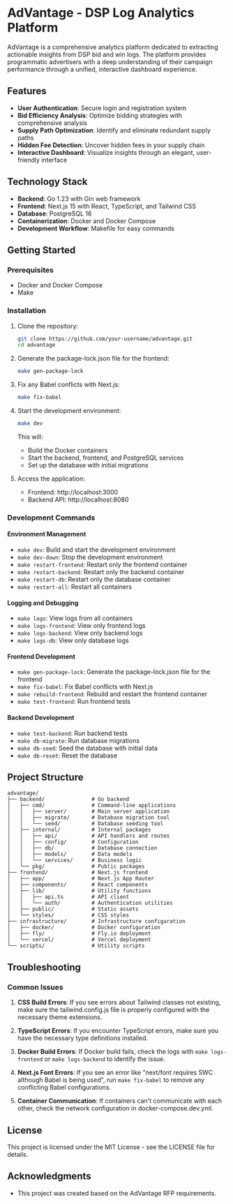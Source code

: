 # AdVantage - DSP Log Analytics Platform

AdVantage is a comprehensive analytics platform dedicated to extracting actionable insights from DSP bid and win logs. The platform provides programmatic advertisers with a deep understanding of their campaign performance through a unified, interactive dashboard experience.

## Features

- **User Authentication**: Secure login and registration system
- **Bid Efficiency Analysis**: Optimize bidding strategies with comprehensive analysis
- **Supply Path Optimization**: Identify and eliminate redundant supply paths
- **Hidden Fee Detection**: Uncover hidden fees in your supply chain
- **Interactive Dashboard**: Visualize insights through an elegant, user-friendly interface

## Technology Stack

- **Backend**: Go 1.23 with Gin web framework
- **Frontend**: Next.js 15 with React, TypeScript, and Tailwind CSS
- **Database**: PostgreSQL 16
- **Containerization**: Docker and Docker Compose
- **Development Workflow**: Makefile for easy commands

## Getting Started

### Prerequisites

- Docker and Docker Compose
- Make

### Installation

1. Clone the repository:
   ```bash
   git clone https://github.com/your-username/advantage.git
   cd advantage
   ```

2. Generate the package-lock.json file for the frontend:
   ```bash
   make gen-package-lock
   ```

3. Fix any Babel conflicts with Next.js:
   ```bash
   make fix-babel
   ```

4. Start the development environment:
   ```bash
   make dev
   ```

   This will:
   - Build the Docker containers
   - Start the backend, frontend, and PostgreSQL services
   - Set up the database with initial migrations

5. Access the application:
   - Frontend: http://localhost:3000
   - Backend API: http://localhost:8080

### Development Commands

#### Environment Management
- `make dev`: Build and start the development environment
- `make dev-down`: Stop the development environment
- `make restart-frontend`: Restart only the frontend container
- `make restart-backend`: Restart only the backend container
- `make restart-db`: Restart only the database container
- `make restart-all`: Restart all containers

#### Logging and Debugging
- `make logs`: View logs from all containers
- `make logs-frontend`: View only frontend logs
- `make logs-backend`: View only backend logs
- `make logs-db`: View only database logs

#### Frontend Development
- `make gen-package-lock`: Generate the package-lock.json file for the frontend
- `make fix-babel`: Fix Babel conflicts with Next.js
- `make rebuild-frontend`: Rebuild and restart the frontend container
- `make test-frontend`: Run frontend tests

#### Backend Development
- `make test-backend`: Run backend tests
- `make db-migrate`: Run database migrations
- `make db-seed`: Seed the database with initial data
- `make db-reset`: Reset the database

## Project Structure

```
advantage/
├── backend/               # Go backend
│   ├── cmd/               # Command-line applications
│   │   ├── server/        # Main server application
│   │   ├── migrate/       # Database migration tool
│   │   └── seed/          # Database seeding tool
│   ├── internal/          # Internal packages
│   │   ├── api/           # API handlers and routes
│   │   ├── config/        # Configuration
│   │   ├── db/            # Database connection
│   │   ├── models/        # Data models
│   │   └── services/      # Business logic
│   └── pkg/               # Public packages
├── frontend/              # Next.js frontend
│   ├── app/               # Next.js App Router
│   ├── components/        # React components
│   ├── lib/               # Utility functions
│   │   ├── api.ts         # API client
│   │   └── auth/          # Authentication utilities
│   ├── public/            # Static assets
│   └── styles/            # CSS styles
├── infrastructure/        # Infrastructure configuration
│   ├── docker/            # Docker configuration
│   ├── fly/               # Fly.io deployment
│   └── vercel/            # Vercel deployment
└── scripts/               # Utility scripts
```

## Troubleshooting

### Common Issues

1. **CSS Build Errors**: If you see errors about Tailwind classes not existing, make sure the tailwind.config.js file is properly configured with the necessary theme extensions.

2. **TypeScript Errors**: If you encounter TypeScript errors, make sure you have the necessary type definitions installed.

3. **Docker Build Errors**: If Docker build fails, check the logs with `make logs-frontend` or `make logs-backend` to identify the issue.

4. **Next.js Font Errors**: If you see an error like "next/font requires SWC although Babel is being used", run `make fix-babel` to remove any conflicting Babel configurations.

5. **Container Communication**: If containers can't communicate with each other, check the network configuration in docker-compose.dev.yml.

## License

This project is licensed under the MIT License - see the LICENSE file for details.

## Acknowledgments

- This project was created based on the AdVantage RFP requirements.

